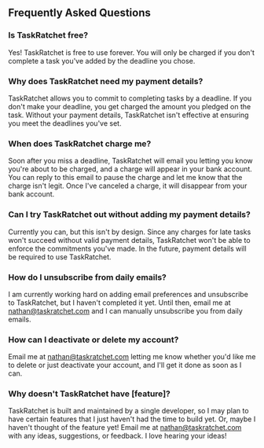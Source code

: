 ## Frequently Asked Questions

### Is TaskRatchet free?

Yes! TaskRatchet is free to use forever. You will only be charged if you don't complete a task you've added by the
deadline you chose.

### Why does TaskRatchet need my payment details?

TaskRatchet allows you to commit to completing tasks by a deadline. If you don't make your deadline, you get charged
the amount you pledged on the task. Without your payment details, TaskRatchet isn't effective at ensuring you meet
the deadlines you've set.

### When does TaskRatchet charge me?

Soon after you miss a deadline, TaskRatchet will email you letting you know you're about to be charged, and a
charge will appear in your bank account. You can reply to this email to pause the charge and let me know that the charge 
isn't legit. Once I've canceled a charge, it will disappear from your bank account.

### Can I try TaskRatchet out without adding my payment details?

Currently you can, but this isn't by design. Since any charges for late tasks won't succeed without valid payment
details, TaskRatchet won't be able to enforce the commitments you've made. In the future, payment details will be
required to use TaskRatchet.

### How do I unsubscribe from daily emails?

I am currently working hard on adding email preferences and unsubscribe to TaskRatchet, but I haven't completed it yet.
Until then, email me at nathan@taskratchet.com and I can manually unsubscribe you from daily emails.

### How can I deactivate or delete my account?

Email me at nathan@taskratchet.com letting me know whether you'd like me to delete or just deactivate your account, and
I'll get it done as soon as I can.

### Why doesn't TaskRatchet have \[feature\]?

TaskRatchet is built and maintained by a single developer, so I may plan to have certain features that I just haven't
had the time to build yet. Or, maybe I haven't thought of the feature yet! Email me at nathan@taskratchet.com with any
ideas, suggestions, or feedback. I love hearing your ideas!
